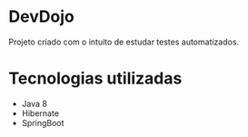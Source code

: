 # DevDojo
Projeto criado com o intuito de estudar testes automatizados.

# Tecnologias utilizadas
   - Java 8
   - Hibernate
   - SpringBoot
